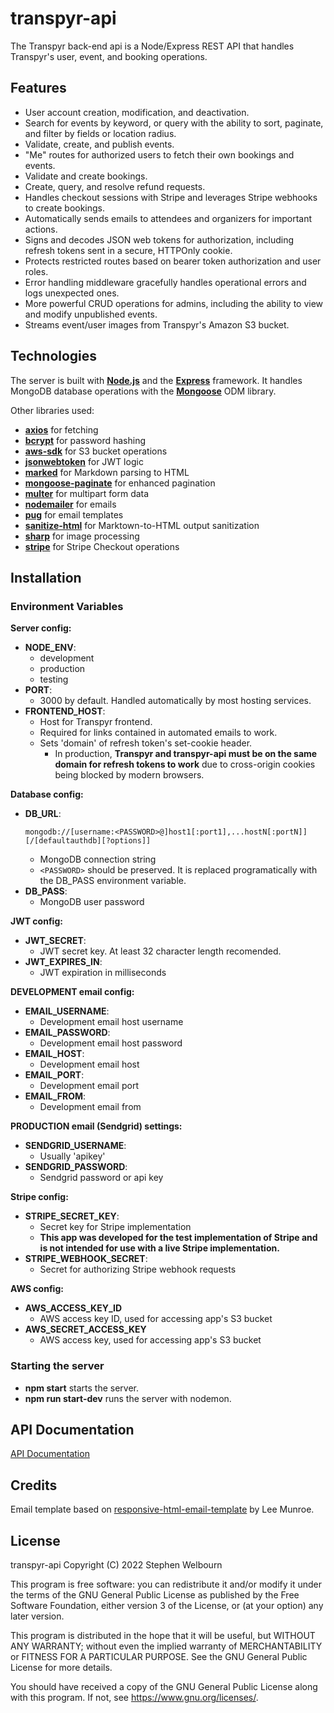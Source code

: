 # transpyr-api

The Transpyr back-end api is a Node/Express REST API that handles Transpyr's user, event, and booking operations.

## Features

- User account creation, modification, and deactivation.
- Search for events by keyword, or query with the ability to sort, paginate, and filter by fields or location radius.
- Validate, create, and publish events.
- "Me" routes for authorized users to fetch their own bookings and events.
- Validate and create bookings.
- Create, query, and resolve refund requests.
- Handles checkout sessions with Stripe and leverages Stripe webhooks to create bookings.
- Automatically sends emails to attendees and organizers for important actions.
- Signs and decodes JSON web tokens for authorization, including refresh tokens sent in a secure, HTTPOnly cookie.
- Protects restricted routes based on bearer token authorization and user roles.
- Error handling middleware gracefully handles operational errors and logs unexpected ones.
- More powerful CRUD operations for admins, including the ability to view and modify unpublished events.
- Streams event/user images from Transpyr's Amazon S3 bucket.

## Technologies

The server is built with [**Node.js**](https://nodejs.org) and the [**Express**](https://expressjs.com) framework. It handles MongoDB database operations with the [**Mongoose**](https://mongoosejs.com/) ODM library.

Other libraries used:

- [**axios**](https://www.npmjs.com/package/axios) for fetching
- [**bcrypt**](https://www.npmjs.com/package/bcrypt) for password hashing
- [**aws-sdk**](https://www.npmjs.com/package/aws-sdk) for S3 bucket operations
- [**jsonwebtoken**](https://www.npmjs.com/package/jsonwebtoken) for JWT logic
- [**marked**](https://www.npmjs.com/package/marked) for Markdown parsing to HTML
- [**mongoose-paginate**](https://www.npmjs.com/package/mongoose-paginate) for enhanced pagination
- [**multer**](https://www.npmjs.com/package/multer) for multipart form data
- [**nodemailer**](https://www.npmjs.com/package/nodemailer) for emails
- [**pug**](https://www.npmjs.com/package/pug) for email templates
- [**sanitize-html**](https://www.npmjs.com/package/sanitize-html) for Marktown-to-HTML output sanitization
- [**sharp**](https://www.npmjs.com/package/sharp) for image processing
- [**stripe**](https://www.npmjs.com/package/stripe) for Stripe Checkout operations

## Installation

### **Environment Variables**

**Server config:**

- **NODE_ENV**:
  - development
  - production
  - testing
- **PORT**:
  - 3000 by default. Handled automatically by most hosting services.
- **FRONTEND_HOST**:
  - Host for Transpyr frontend.
  - Required for links contained in automated emails to work.
  - Sets 'domain' of refresh token's set-cookie header.
    - In production, **Transpyr and transpyr-api must be on the same domain for refresh tokens to work** due to cross-origin cookies being blocked by modern browsers.

**Database config:**

- **DB_URL**:
  ```
  mongodb://[username:<PASSWORD>@]host1[:port1],...hostN[:portN]][/[defaultauthdb][?options]]
  ```
  - MongoDB connection string
  - `<PASSWORD>` should be preserved. It is replaced programatically with the DB_PASS environment variable.
- **DB_PASS**:
  - MongoDB user password

**JWT config:**

- **JWT_SECRET**:
  - JWT secret key. At least 32 character length recomended.
- **JWT_EXPIRES_IN**:
  - JWT expiration in milliseconds

**DEVELOPMENT email config:**

- **EMAIL_USERNAME**:
  - Development email host username
- **EMAIL_PASSWORD**:
  - Development email host password
- **EMAIL_HOST**:
  - Development email host
- **EMAIL_PORT**:
  - Development email port
- **EMAIL_FROM**:
  - Development email from

**PRODUCTION email (Sendgrid) settings:**

- **SENDGRID_USERNAME**:
  - Usually 'apikey'
- **SENDGRID_PASSWORD**:
  - Sendgrid password or api key

**Stripe config:**

- **STRIPE_SECRET_KEY**:
  - Secret key for Stripe implementation
  - **This app was developed for the test implementation of Stripe and is not intended for use with a live Stripe implementation.**
- **STRIPE_WEBHOOK_SECRET**:
  - Secret for authorizing Stripe webhook requests

**AWS config:**

- **AWS_ACCESS_KEY_ID**
  - AWS access key ID, used for accessing app's S3 bucket
- **AWS_SECRET_ACCESS_KEY**
  - AWS access key, used for accessing app's S3 bucket

### **Starting the server**

- **npm start** starts the server.
- **npm run start-dev** runs the server with nodemon.

## API Documentation

[API Documentation](https://api.transpyr.com/docs)

## Credits

Email template based on [responsive-html-email-template](https://github.com/leemunroe/responsive-html-email-template) by Lee Munroe.

## License

transpyr-api
Copyright (C) 2022 Stephen Welbourn

This program is free software: you can redistribute it and/or modify
it under the terms of the GNU General Public License as published by
the Free Software Foundation, either version 3 of the License, or
(at your option) any later version.

This program is distributed in the hope that it will be useful,
but WITHOUT ANY WARRANTY; without even the implied warranty of
MERCHANTABILITY or FITNESS FOR A PARTICULAR PURPOSE. See the
GNU General Public License for more details.

You should have received a copy of the GNU General Public License
along with this program. If not, see <https://www.gnu.org/licenses/>.
